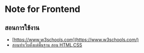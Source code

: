 Note for Frontend
===

## สอนการใช้งาน

- [https://www.w3schools.com](https://www.w3schools.com/)
- [สอนทำเว็บตั้งแต่พื้นฐาน สอน HTML,CSS](http://www.enjoyday.net/webtutorial/css/index.html)

<!--stackedit_data:
eyJoaXN0b3J5IjpbMTU3MjYyMzMxM119
-->
